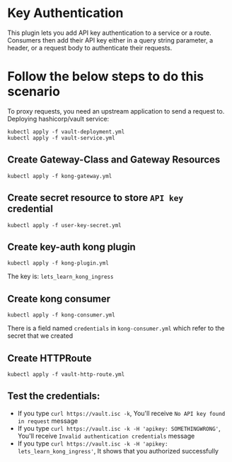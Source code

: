 # Key Authentication
This plugin lets you add API key authentication to a service or a route. Consumers then add their API key either in a query string parameter, a header, or a request body to authenticate their requests.

# Follow the below steps to do this scenario

To proxy requests, you need an upstream application to send a request to. Deploying hashicorp/vault service:

    kubectl apply -f vault-deployment.yml
    kubectl apply -f vault-service.yml

## Create Gateway-Class and Gateway Resources

    kubectl apply -f kong-gateway.yml

## Create secret resource to store `API key` credential

    kubectl apply -f user-key-secret.yml

## Create key-auth kong plugin

    kubectl apply -f kong-plugin.yml
The key is: `lets_learn_kong_ingress`

## Create kong consumer

    kubectl apply -f kong-consumer.yml
There is a field named `credentials` in `kong-consumer.yml` which refer to the secret that we created

## Create HTTPRoute

    kubectl apply -f vault-http-route.yml

## Test the credentials:
  - If you type `curl https://vault.isc -k`, You'll receive `No API key found in request` message
  - If you type `curl https://vault.isc -k -H 'apikey: SOMETHINGWRONG'`, You'll receive `Invalid authentication credentials` message
  - If you type `curl https://vault.isc -k -H 'apikey: lets_learn_kong_ingress'`, It shows that you authorized successfully
